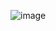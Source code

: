 ![image](https://user-images.githubusercontent.com/39818267/151650571-b6cc41a0-bb85-426c-8d4d-2b9ccbaa4a9a.png)
